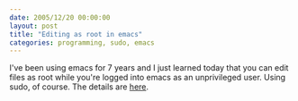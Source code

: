 ```yaml
---
date: 2005/12/20 00:00:00
layout: post
title: "Editing as root in emacs"
categories: programming, sudo, emacs
---
```


I've been using emacs for 7 years and I just learned today that you can edit files as root while you're logged into emacs as an unprivileged user. Using sudo, of course. The details are [here](http://lists.gnu.org/archive/html/emacs-wiki-discuss/2005-12/msg00014.html).
